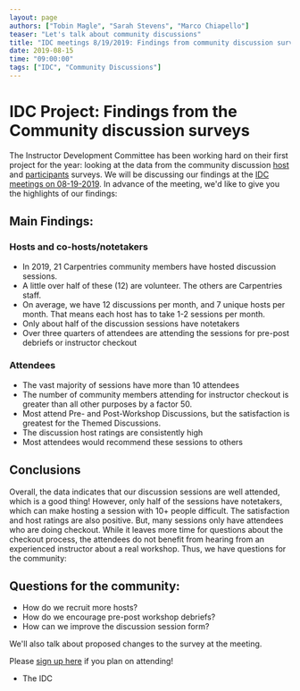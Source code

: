 ```yaml
---
layout: page
authors: ["Tobin Magle", "Sarah Stevens", "Marco Chiapello"]
teaser: "Let's talk about community discussions"
title: "IDC meetings 8/19/2019: Findings from community discussion surveys"
date: 2019-08-15
time: "09:00:00"
tags: ["IDC", "Community Discussions"]
---
```


# IDC Project: Findings from the Community discussion surveys
The Instructor Development Committee has been working hard on their first project for the year: looking at the data from the community 
discussion [host](https://docs.google.com/forms/d/e/1FAIpQLSdvudRpSKHGOCsbF5uAh6SiTwGoJ9YzJdiD7lBsC2BnitmqaA/viewform) and 
[participants](https://docs.google.com/forms/d/e/1FAIpQLSdwS_-xeS7HRtO641i7nIN3VwbL4_e3TCkOHrNT-K_xTMj4yA/viewform) surveys. We will be discussing our findings at the [IDC meetings on 08-19-2019](https://pad.carpentries.org/instructor-development). In advance of the meeting, we'd like to give you the highlights
of our findings: 

## Main Findings:

### Hosts and co-hosts/notetakers
- In 2019, 21 Carpentries community members have hosted discussion sessions.
- A little over half of these (12) are volunteer. The others are Carpentries staff.
- On average, we have 12 discussions per month, and 7 unique hosts per month. That means each host has to take 1-2 sessions per month.
- Only about half of the discussion sessions have notetakers
- Over three quarters of attendees are attending the sessions for pre-post debriefs or instructor checkout

### Attendees
- The vast majority of sessions have more than 10 attendees
- The number of community members attending for instructor checkout is greater than all other purposes by a factor 50.
- Most attend Pre- and Post-Workshop Discussions, but the satisfaction is greatest for the Themed Discussions. 
- The discussion host ratings are consistently high
- Most attendees would recommend these sessions to others

## Conclusions

Overall, the data indicates that our discussion sessions are well attended, which is a good thing! However, only half of the sessions 
have notetakers, which can make hosting a session with 10+ people difficult. The satisfaction and host ratings are also positive. 
But, many sessions only have attendees who are doing checkout. While it leaves more time for questions about the checkout process, 
the attendees do not benefit from hearing from an experienced instructor about a real workshop. Thus, we have questions for the community:

## Questions for the community: 
- How do we recruit more hosts?
- How do we encourage pre-post workshop debriefs?
- How can we improve the discussion session form?

We'll also talk about proposed changes to the survey at the meeting. 

Please [sign up here](https://pad.carpentries.org/instructor-development) if you plan on attending! 

- The IDC
